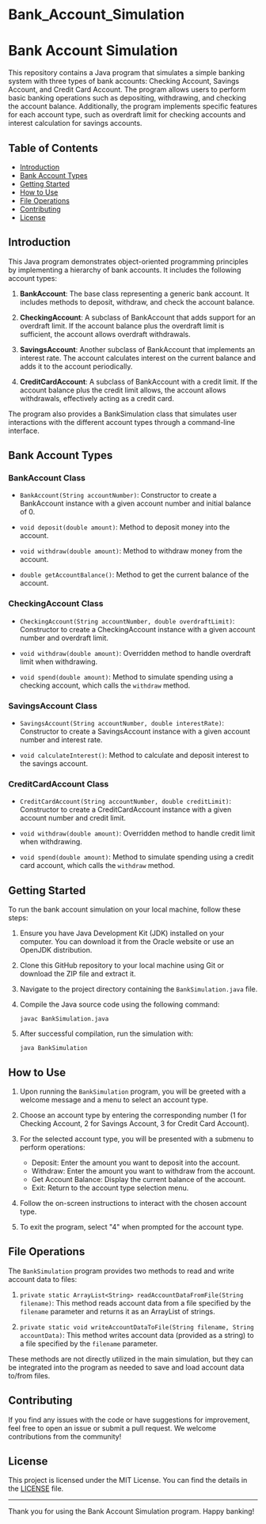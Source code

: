 # Bank_Account_Simulation
 
# Bank Account Simulation

This repository contains a Java program that simulates a simple banking system with three types of bank accounts: Checking Account, Savings Account, and Credit Card Account. The program allows users to perform basic banking operations such as depositing, withdrawing, and checking the account balance. Additionally, the program implements specific features for each account type, such as overdraft limit for checking accounts and interest calculation for savings accounts.

## Table of Contents

- [Introduction](#introduction)
- [Bank Account Types](#bank-account-types)
- [Getting Started](#getting-started)
- [How to Use](#how-to-use)
- [File Operations](#file-operations)
- [Contributing](#contributing)
- [License](#license)

## Introduction

This Java program demonstrates object-oriented programming principles by implementing a hierarchy of bank accounts. It includes the following account types:

1. **BankAccount**: The base class representing a generic bank account. It includes methods to deposit, withdraw, and check the account balance.

2. **CheckingAccount**: A subclass of BankAccount that adds support for an overdraft limit. If the account balance plus the overdraft limit is sufficient, the account allows overdraft withdrawals.

3. **SavingsAccount**: Another subclass of BankAccount that implements an interest rate. The account calculates interest on the current balance and adds it to the account periodically.

4. **CreditCardAccount**: A subclass of BankAccount with a credit limit. If the account balance plus the credit limit allows, the account allows withdrawals, effectively acting as a credit card.

The program also provides a BankSimulation class that simulates user interactions with the different account types through a command-line interface.

## Bank Account Types

### BankAccount Class

- `BankAccount(String accountNumber)`: Constructor to create a BankAccount instance with a given account number and initial balance of 0.

- `void deposit(double amount)`: Method to deposit money into the account.

- `void withdraw(double amount)`: Method to withdraw money from the account.

- `double getAccountBalance()`: Method to get the current balance of the account.

### CheckingAccount Class

- `CheckingAccount(String accountNumber, double overdraftLimit)`: Constructor to create a CheckingAccount instance with a given account number and overdraft limit.

- `void withdraw(double amount)`: Overridden method to handle overdraft limit when withdrawing.

- `void spend(double amount)`: Method to simulate spending using a checking account, which calls the `withdraw` method.

### SavingsAccount Class

- `SavingsAccount(String accountNumber, double interestRate)`: Constructor to create a SavingsAccount instance with a given account number and interest rate.

- `void calculateInterest()`: Method to calculate and deposit interest to the savings account.

### CreditCardAccount Class

- `CreditCardAccount(String accountNumber, double creditLimit)`: Constructor to create a CreditCardAccount instance with a given account number and credit limit.

- `void withdraw(double amount)`: Overridden method to handle credit limit when withdrawing.

- `void spend(double amount)`: Method to simulate spending using a credit card account, which calls the `withdraw` method.

## Getting Started

To run the bank account simulation on your local machine, follow these steps:

1. Ensure you have Java Development Kit (JDK) installed on your computer. You can download it from the Oracle website or use an OpenJDK distribution.

2. Clone this GitHub repository to your local machine using Git or download the ZIP file and extract it.

3. Navigate to the project directory containing the `BankSimulation.java` file.

4. Compile the Java source code using the following command:

   ```
   javac BankSimulation.java
   ```

5. After successful compilation, run the simulation with:

   ```
   java BankSimulation
   ```

## How to Use

1. Upon running the `BankSimulation` program, you will be greeted with a welcome message and a menu to select an account type.

2. Choose an account type by entering the corresponding number (1 for Checking Account, 2 for Savings Account, 3 for Credit Card Account).

3. For the selected account type, you will be presented with a submenu to perform operations:

   - Deposit: Enter the amount you want to deposit into the account.
   - Withdraw: Enter the amount you want to withdraw from the account.
   - Get Account Balance: Display the current balance of the account.
   - Exit: Return to the account type selection menu.

4. Follow the on-screen instructions to interact with the chosen account type.

5. To exit the program, select "4" when prompted for the account type.

## File Operations

The `BankSimulation` program provides two methods to read and write account data to files:

1. `private static ArrayList<String> readAccountDataFromFile(String filename)`: This method reads account data from a file specified by the `filename` parameter and returns it as an ArrayList of strings.

2. `private static void writeAccountDataToFile(String filename, String accountData)`: This method writes account data (provided as a string) to a file specified by the `filename` parameter.

These methods are not directly utilized in the main simulation, but they can be integrated into the program as needed to save and load account data to/from files.

## Contributing

If you find any issues with the code or have suggestions for improvement, feel free to open an issue or submit a pull request. We welcome contributions from the community!

## License

This project is licensed under the MIT License. You can find the details in the [LICENSE](LICENSE) file.

---

Thank you for using the Bank Account Simulation program. Happy banking!
